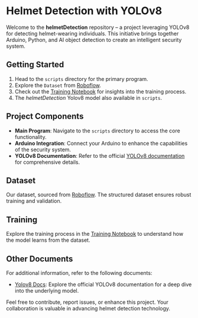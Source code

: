 # Helmet Detection with YOLOv8

Welcome to the **helmetDetection** repository – a project leveraging YOLOv8 for detecting helmet-wearing individuals. This initiative brings together Arduino, Python, and AI object detection to create an intelligent security system.

## Getting Started

1. Head to the `scripts` directory for the primary program.
2. Explore the `Dataset` from [Roboflow](https://universe.roboflow.com/bvoqueworkspace/helmet-wearing-detection-7yx0s/dataset).
3. Check out the [Training Notebook](https://github.com/Jirayubank/helmetDetectionNotebook) for insights into the training process.
4. The *helmetDetection* Yolov8 model also available in `scripts`.

## Project Components

- **Main Program**: Navigate to the `scripts` directory to access the core functionality.
- **Arduino Integration**: Connect your Arduino to enhance the capabilities of the security system.
- **YOLOv8 Documentation**: Refer to the official [YOLOv8 documentation](https://github.com/ultralytics/ultralytics) for comprehensive details.

## Dataset

Our dataset, sourced from [Roboflow](https://universe.roboflow.com/bvoqueworkspace/helmet-wearing-detection-7yx0s/dataset). The structured dataset ensures robust training and validation.

## Training

Explore the training process in the [Training Notebook](https://github.com/Jirayubank/helmetDetectionNotebook) to understand how the model learns from the dataset.

## Other Documents

For additional information, refer to the following documents:
- [Yolov8 Docs](https://docs.ultralytics.com): Explore the official YOLOv8 documentation for a deep dive into the underlying model.

Feel free to contribute, report issues, or enhance this project. Your collaboration is valuable in advancing helmet detection technology.
